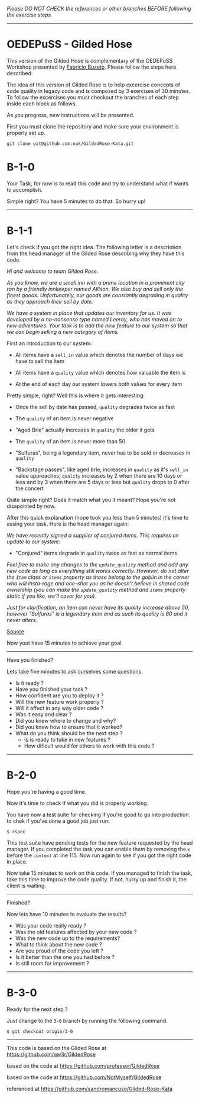
*Please DO NOT CHECK the references or other branches BEFORE following the exercise steps*

---

OEDEPuSS - Gilded Hose
===

This version of the Gilded Hose is complementary of the OEDEPuSS Workshop presented by [Fabricio Buzeto](http://about.buzeto.com). Please follow the steps here described.

The idea of this version of Gilded Rose is to help excercise concepts of code quality in legacy code and is composed by 3 exercises of 30 minutes. To follow the excercises you must checkout the branches of each step inside each block as follows.

As you progress, new instructions will be presented.

First you must clone the repository and make sure your environment is properly set up.

    git clone git@github.com:nuk/GildedRose-Kata.git

B-1-0
======

Your Task, for now is to read this code and try to understand what if wants to accomplish.

Simple right? You have 5 minutes to do that. So hurry up!

----

B-1-1
======

Let's check if you got the right idea. The following letter is a descriotion from the head manager of the Gilded Rose describing why they have this code. 

*Hi and welcome to team Gilded Rose.*

*As you know, we are a small inn with a prime location in a prominent city ran by a friendly innkeeper named Allison.  We also buy and sell only the finest goods. Unfortunately, our goods are constantly degrading in quality as they approach their sell by date.*

*We have a system in place that updates our inventory for us. It was developed by a no-nonsense type named Leeroy, who has moved on to new adventures. Your task is to add the new feature to our system so that we can begin selling a new category of items.*

First an introduction to our system:

  - All items have a `sell_in` value which denotes the number of days we have to
    sell the item

  - All items have a `quality` value which denotes how valuable the item is

  - At the end of each day our system lowers both values for every item

Pretty simple, right? Well this is where it gets interesting:

  - Once the sell by date has passed, `quality` degrades twice as fast

  - The `quality` of an item is never negative

  - "Aged Brie" actually increases in `quality` the older it gets

  - The `quality` of an item is never more than 50

  - "Sulfuras", being a legendary item, never has to be sold or decreases in
    `quality`

  - "Backstage passes", like aged brie, increases in `quality` as it's `sell_in`
    value approaches; `quality` increases by 2 when there are 10 days or less
    and by 3 when there are 5 days or less but `quality` drops to 0 after the
    concert


Quite simple right? Does it match what you it meant? Hope you're not disapointed by now.

After this quick explanation (hope took you less than 5 minutes) it's time to assing your task. Here is the head manager again:

*We have recently signed a supplier of conjured items. This requires an update to our system:*

  - "Conjured" items degrade in `quality` twice as fast as normal items

*Feel free to make any changes to the `update_quality` method and add any new code as long as everything still works correctly. However, do not alter the `Item` class or `items` property as those belong to the goblin in the corner who will insta-rage and one-shot you as he doesn't believe in shared code ownership (you can make the `update_quality` method and `items` property static if you like, we'll cover for you).*

*Just for clarification, an item can never have its quality increase above 50, however "Sulfuras" is a legendary item and as such its quality is 80 and it never alters.*

[Source](http://iamnotmyself.com/2011/02/13/refactor-this-the-gilded-rose-kata/)


Now yout have 15 minutes to achieve your goal. 

----

Have you finished?

Lets take five minutes to ask ourselves some questions.

 - Is it ready ?
  - Have you finished your task ?
  - How confident are you to deploy it ?
  - Will the new feature work properly ?
  - Will it affect in any way older code ?
 - Was it easy and clear ? 
  - Did you knew where to change and why?
  - Did you knew how to ensure that it worked?
- What do you think should be the next step ?
  - Is is ready to take in new features ?
  - How dificult would for others to work with this code ?

----

B-2-0
======

Hope you're having a good time.

Now it's time to check if what you did is properly working.

You have now a test suite for checking if you're good to go into production. to chek if you've done a good job just run:

    $ rspec

This test suite have pending tests for the new feature requested by the head manager. If you completed the task you can enable them by removing the `x` before the `context` at line 115. Now run again to see if you got the right code in place.

Now take 15 minutes to work on this code. If you managed to finish the task, take this time to improve the code quality. If not, hurry up and finish it, the client is waiting.

----

Finished?

Now lets have 10 minutes to evaluate the results?

 - Was your code really ready ?
  - Was the old features affected by your new code ?
  - Was the new code up to the requirements?
 - What to think about the new code ? 
  - Are you proud of the code you left ?
  - Is it better than the one you had before ?
  - Is still room for improvement ?

----

B-3-0
======

Ready for the next step ?

Just change to the `3-0` branch by running the following command.

    $ git checkout origin/3-0

----

This code is based on the Gilded Rose at https://github.com/qw3r/GildedRose
  
based on the code at https://github.com/professor/GildedRose
  
based on the code at https://github.com/NotMyself/GildedRose

referenced at https://github.com/sandromancuso/Gilded-Rose-Kata
